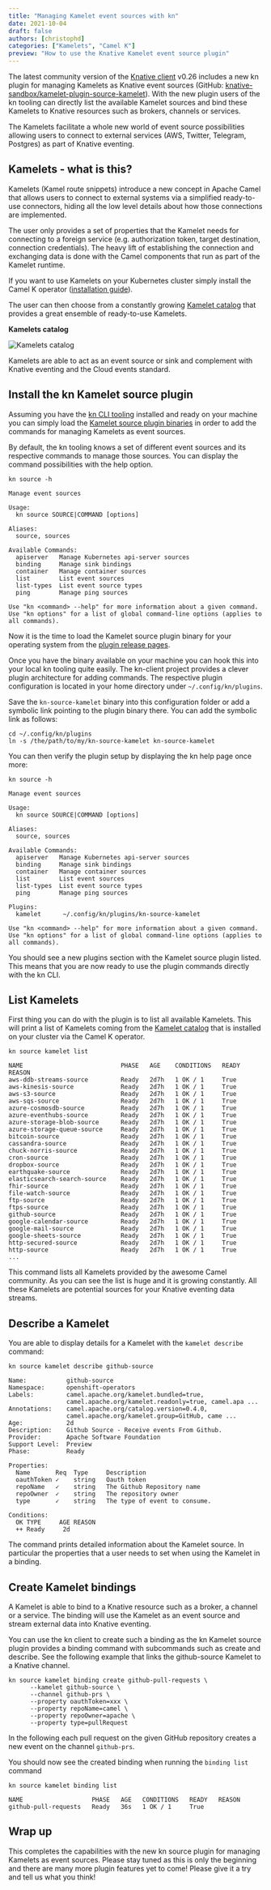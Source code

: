 ```yaml
---
title: "Managing Kamelet event sources with kn"
date: 2021-10-04
draft: false
authors: [christophd]
categories: ["Kamelets", "Camel K"]
preview: "How to use the Knative Kamelet event source plugin"
---
```


The latest community version of the [Knative client](https://github.com/knative/client) v0.26 includes a new kn plugin for managing Kamelets as Knative event sources (GitHub: [knative-sandbox/kamelet-plugin-source-kamelet](https://github.com/knative-sandbox/kn-plugin-source-kamelet)). With the new plugin users of the kn tooling can directly list the available Kamelet sources and bind these Kamelets to Knative resources such as brokers, channels or services.

The Kamelets facilitate a whole new world of event source possibilities allowing users to connect to external services (AWS, Twitter, Telegram, Postgres) as part of Knative eventing.

## Kamelets - what is this?

Kamelets (Kamel route snippets) introduce a new concept in Apache Camel that allows users to connect to external systems via a simplified ready-to-use connectors, hiding all the low level details about how those connections are implemented.

The user only provides a set of properties that the Kamelet needs for connecting to a foreign service (e.g. authorization token, target destination, connection credentials). The heavy lift of establishing the connection and exchanging data is done with the Camel components that run as part of the Kamelet runtime.

If you want to use Kamelets on your Kubernetes cluster simply install the Camel K operator ([installation guide](/camel-k/next/installation/installation.html)).

The user can then choose from a constantly growing [Kamelet catalog](/camel-kamelets/next/index.html) that provides a great ensemble of ready-to-use Kamelets.

**Kamelets catalog**

![Kamelets catalog](kamelet-catalog.png)

Kamelets are able to act as an event source or sink and complement with Knative eventing and the Cloud events standard.

## Install the kn Kamelet source plugin

Assuming you have the [kn CLI tooling](https://github.com/knative/client/blob/main/docs/README.md) installed and ready on your machine you can simply load the [Kamelet source plugin binaries](https://github.com/knative-sandbox/kn-plugin-source-kamelet/releases) in order to add the commands for managing Kamelets as event sources.

By default, the kn tooling knows a set of different event sources and its respective commands to manage those sources. You can display the command possibilities with the help option.

```shell
kn source -h

Manage event sources

Usage:
  kn source SOURCE|COMMAND [options]

Aliases:
  source, sources

Available Commands:
  apiserver   Manage Kubernetes api-server sources
  binding     Manage sink bindings
  container   Manage container sources
  list        List event sources
  list-types  List event source types
  ping        Manage ping sources

Use "kn <command> --help" for more information about a given command.
Use "kn options" for a list of global command-line options (applies to all commands).
```

Now it is the time to load the Kamelet source plugin binary for your operating system from the [plugin release pages](https://github.com/knative-sandbox/kn-plugin-source-kamelet/releases).

Once you have the binary available on your machine you can hook this into your local kn tooling quite easily. The kn-client project provides a clever plugin architecture for adding commands. The respective plugin configuration is located in your home directory under `~/.config/kn/plugins`.

Save the `kn-source-kamelet` binary into this configuration folder or add a symbolic link pointing to the plugin binary there. You can add the symbolic link as follows:

```shell
cd ~/.config/kn/plugins
ln -s /the/path/to/my/kn-source-kamelet kn-source-kamelet
```

You can then verify the plugin setup by displaying the kn help page once more:

```shell
kn source -h

Manage event sources

Usage:
  kn source SOURCE|COMMAND [options]

Aliases:
  source, sources

Available Commands:
  apiserver   Manage Kubernetes api-server sources
  binding     Manage sink bindings
  container   Manage container sources
  list        List event sources
  list-types  List event source types
  ping        Manage ping sources

Plugins:
  kamelet      ~/.config/kn/plugins/kn-source-kamelet

Use "kn <command> --help" for more information about a given command.
Use "kn options" for a list of global command-line options (applies to all commands).
```

You should see a new plugins section with the Kamelet source plugin listed. This means that you are now ready to use the plugin commands directly with the kn CLI.

## List Kamelets

First thing you can do with the plugin is to list all available Kamelets. This will print a list of Kamelets coming from the [Kamelet catalog](/camel-kamelets/next/index.html) that is installed on your cluster via the Camel K operator.

```shell
kn source kamelet list

NAME                           PHASE   AGE    CONDITIONS   READY   REASON
aws-ddb-streams-source         Ready   2d7h   1 OK / 1     True
aws-kinesis-source             Ready   2d7h   1 OK / 1     True
aws-s3-source                  Ready   2d7h   1 OK / 1     True
aws-sqs-source                 Ready   2d7h   1 OK / 1     True
azure-cosmosdb-source          Ready   2d7h   1 OK / 1     True
azure-eventhubs-source         Ready   2d7h   1 OK / 1     True
azure-storage-blob-source      Ready   2d7h   1 OK / 1     True
azure-storage-queue-source     Ready   2d7h   1 OK / 1     True
bitcoin-source                 Ready   2d7h   1 OK / 1     True
cassandra-source               Ready   2d7h   1 OK / 1     True
chuck-norris-source            Ready   2d7h   1 OK / 1     True
cron-source                    Ready   2d7h   1 OK / 1     True
dropbox-source                 Ready   2d7h   1 OK / 1     True
earthquake-source              Ready   2d7h   1 OK / 1     True
elasticsearch-search-source    Ready   2d7h   1 OK / 1     True
fhir-source                    Ready   2d7h   1 OK / 1     True
file-watch-source              Ready   2d7h   1 OK / 1     True
ftp-source                     Ready   2d7h   1 OK / 1     True
ftps-source                    Ready   2d7h   1 OK / 1     True
github-source                  Ready   2d7h   1 OK / 1     True
google-calendar-source         Ready   2d7h   1 OK / 1     True
google-mail-source             Ready   2d7h   1 OK / 1     True
google-sheets-source           Ready   2d7h   1 OK / 1     True
http-secured-source            Ready   2d7h   1 OK / 1     True
http-source                    Ready   2d7h   1 OK / 1     True
...
```

This command lists all Kamelets provided by the awesome Camel community. As you can see the list is huge and it is growing constantly. All these Kamelets are potential sources for your Knative eventing data streams.

## Describe a Kamelet

You are able to display details for a Kamelet with the `kamelet describe` command:

```shell
kn source kamelet describe github-source

Name:           github-source
Namespace:      openshift-operators
Labels:         camel.apache.org/kamelet.bundled=true,
                camel.apache.org/kamelet.readonly=true, camel.apa ...
Annotations:    camel.apache.org/catalog.version=0.4.0,
                camel.apache.org/kamelet.group=GitHub, came ...
Age:            2d
Description:    Github Source - Receive events From Github.
Provider:       Apache Software Foundation
Support Level:  Preview
Phase:          Ready

Properties:
  Name       Req  Type     Description
  oauthToken ✓    string   Oauth token
  repoName   ✓    string   The Github Repository name
  repoOwner  ✓    string   The repository owner
  type       ✓    string   The type of event to consume.

Conditions:
  OK TYPE     AGE REASON
  ++ Ready     2d
```

The command prints detailed information about the Kamelet source. In particular the properties that a user needs to set when using the Kamelet in a binding.

## Create Kamelet bindings

A Kamelet is able to bind to a Knative resource such as a broker, a channel or a service. The binding will use the Kamelet as an event source and stream external data into Knative eventing.

You can use the kn client to create such a binding as the kn Kamelet source plugin provides a binding command with subcommands such as create and describe. See the following example that links the github-source Kamelet to a Knative channel.

```shell
kn source kamelet binding create github-pull-requests \
      --kamelet github-source \
      --channel github-prs \
      --property oauthToken=xxx \
      --property repoName=camel \
      --property repoOwner=apache \
      --property type=pullRequest
```

In the following each pull request on the given GitHub repository creates a new event on the channel `github-prs`.

You should now see the created binding when running the `binding list` command

```shell
kn source kamelet binding list

NAME                   PHASE   AGE   CONDITIONS   READY   REASON
github-pull-requests   Ready   36s   1 OK / 1     True
```

## Wrap up

This completes the capabilities with the new kn source plugin for managing Kamelets as event sources. Please stay tuned as this is only the beginning and there are many more plugin features yet to come! Please give it a try and tell us what you think!
